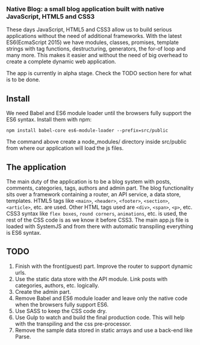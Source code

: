 ### Native Blog: a small blog application built with native JavaScript, HTML5 and CSS3

These days JavaScript, HTML5 and CSS3 allow us to build serious applications without the need of additional frameworks.
With the latest ES6(EcmaScript 2015) we have modules, classes, promises, template strings with tag functions, 
destructuring, generators, the for-of loop and many more. This makes it easier and without the need of big overhead to
create a complete dynamic web application.

The app is currently in alpha stage. Check the TODO section here for what is to be done.

## Install

We need Babel and ES6 module loader until the browsers fully support the ES6 syntax. Install them with npm:

    npm install babel-core es6-module-loader --prefix=src/public

The command above create a node_modules/ directory inside src/public from where our application will load the js files.

## The application

The main duty of the application is to be a blog system with posts, comments, categories, tags, authors and admin part.
The blog functionality sits over a framework containing a router, an API service, a data store, templates.
HTML5 tags like `<main>`, `<header>`, `<footer>`, `<section>`, `<article>`, etc. are used. Other HTML tags used are 
`<div>`, `<span>`, `<p>`, etc.
CSS3 syntax like `flex boxes`, `round corners`, `animations`, etc. is used, the rest of the CSS code is as we know it 
before CSS3.
The main app.js file is loaded with SystemJS and from there with automatic transpiling everything is ES6 syntax.

## TODO

 1. Finish with the front(guest) part. Improve the router to support dynamic urls.
 2. Use the static data store with the API module. Link posts with categories, authors, etc. logically.
 3. Create the admin part.
 4. Remove Babel and ES6 module loader and leave only the native code when the browsers fully support ES6.
 5. Use SASS to keep the CSS code dry.
 6. Use Gulp to watch and build the final production code. This will help with the transpiling and the css pre-processor.
 7. Remove the sample data stored in static arrays and use a back-end like Parse.
